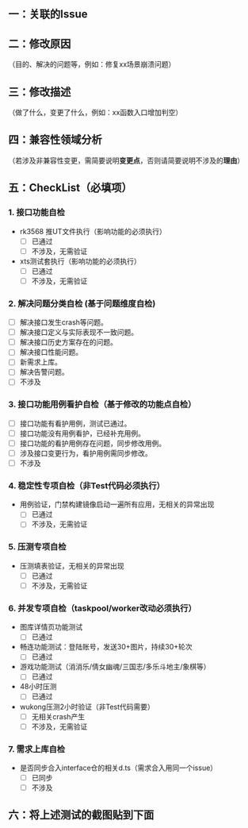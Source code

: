 ## 一：关联的Issue

## 二：修改原因
（目的、解决的问题等，例如：修复xx场景崩溃问题）

## 三：修改描述
（做了什么，变更了什么，例如：xx函数入口增加判空）

## 四：兼容性领域分析
（若涉及非兼容性变更，需简要说明**变更点**，否则请简要说明不涉及的**理由**）

## 五：CheckList（**必填项**）
### 1. 接口功能自检
- rk3568 推UT文件执行（影响功能的必须执行）
  - [ ] 已通过
  - [ ] 不涉及，无需验证
- xts测试套执行（影响功能的必须执行）
  - [ ] 已通过
  - [ ] 不涉及，无需验证

### 2. 解决问题分类自检 (基于问题维度自检)
- [ ] 解决接口发生crash等问题。
- [ ] 解决接口定义与实际表现不一致问题。
- [ ] 解决接口历史方案存在的问题。
- [ ] 解决接口性能问题。
- [ ] 新需求上库。
- [ ] 解决告警问题。
- [ ] 不涉及

### 3. 接口功能用例看护自检（基于修改的功能点自检）
- [ ] 接口功能有看护用例，测试已通过。
- [ ] 接口功能没有用例看护，已经补充用例。
- [ ] 接口功能的看护用例存在问题，同步修改用例。
- [ ] 涉及接口变更行为，看护用例需同步修改。
- [ ] 不涉及

### 4. 稳定性专项自检（非Test代码必须执行）
- 用例验证，门禁构建镜像启动一遍所有应用，无相关的异常出现
  - [ ] 已通过
  - [ ] 不涉及，无需验证

### 5. 压测专项自检
- 压测填表验证，无相关的异常出现
  - [ ] 已通过
  - [ ] 不涉及，无需验证

### 6. 并发专项自检（taskpool/worker改动必须执行）
- 图库详情页功能测试
   - [ ] 已通过
- 畅连功能测试：登陆账号，发送30+图片，持续30+轮次
  - [ ] 已通过
- 游戏功能测试（消消乐/倩女幽魂/三国志/多乐斗地主/象棋等）
  - [ ] 已通过
- 48小时压测
  - [ ] 已通过
- wukong压测2小时验证（非Test代码需要）
  - [ ] 无相关crash产生
  - [ ] 不涉及，无需验证
### 7. 需求上库自检
- 是否同步合入interface仓的相关d.ts（需求合入用同一个issue）
  - [ ] 已同步
  - [ ] 不涉及
## 六：将上述测试的截图贴到下面
